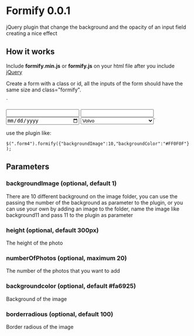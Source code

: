 Formify 0.0.1
==================

jQuery plugin that change the background and the opacity of an input field creating a nice effect


## How it works

Include **formify.min.js** or **formify.js** on your html file after you include [jQuery](http://jquery.com/)

Create a form with a class or id, all the inputs of the form should have the same size and class="formify".

`<form class="form4">
<input class="formify" type="text" style="width:200px">
<input class="formify" type="password" style="width:200px">
<input class="formify" type="date" style="width:200px">
<select class="formify" style="width:200px">
  <option value="volvo">Volvo</option>
  <option value="saab">Saab</option>
  <option value="opel">Opel</option>
  <option value="audi">Audi</option>
</select>`

use the plugin like:

`$(".form4").formify({"backgroundImage":10,"backgroundColor":"#FF0F0F"});`


## Parameters

### backgroundImage (optional, default 1)

There are 10 different background on the image folder, you can use the passing the number of the background as parameter to the plugin, or you can use your own by adding an image to the folder, name the image like background11 and pass 11 to the plugin as parameter

### height (optional, default 300px)

The height of the photo

### numberOfPhotos (optional, maximum 20)

The number of the photos that you want to add 

### backgroundcolor (optional, default #fa6925)

Background of the image

### borderradious (optional, default 100)

Border radious of the image










